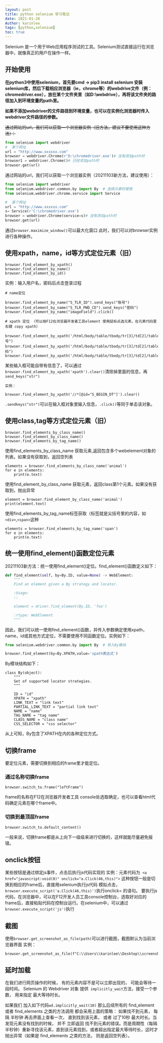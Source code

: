 ```yaml
---
layout: post
title: python selenium 学习笔记
date: 2021-01-28
Author: karinlee
tags: [python,selenium]
toc: true
---
```

Selenium 是一个用于Web应用程序测试的工具。Selenium测试直接运行在浏览器中，就像真正的用户在操作一样。



## 开始使用

**在python3中使用selenium，首先要cmd -> pip3 install selenium 安装selenium库，然后下载相应浏览器（ie，chrome等）的webdrive文件（例：chromedriver.exe），放在某个文件夹里（如D:\webdrive），再将该文件夹的路径加入到环境变量的path里。**

**如果不添加webdriver的文件路径到环境变量，也可以在实例化浏览器时传入webdriver文件路径的参数。**

~~通过网站的url，我们可以获取一个浏览器实例（旧方法，建议不要使用这种方法）：~~

```python
from selenium import webdriver
#  某个网址
url = "http://www.xxxxxx.com"
browser = webdriver.Chrome(r'D:\chromedriver.exe')# 没有添加path时
browser1 = webdriver.Chrome()# 已经添加path时
browser.get(url)
```

通过网站的url，我们可以获取一个浏览器实例（20211103新方法，建议使用）：
```python
from selenium import webdriver
from selenium.webdriver.common.by import By  # 选择元素时使用
from selenium.webdriver.chrome.service import Service

#  某个网址
url = "http://www.xxxxxx.com"
s= Service(r'C:\chromedriver.exe')
browser = webdriver.Chrome(service=s)# 没有添加path时
browser.get(url)


```


通过`browser.maximize_window()`可以最大化窗口
此时，我们可以对browser实例进行各种操作。

## 使用xpath，name，id等方式定位元素（旧）

```
browser.find_element_by_xpath()
browser.find_element_by_name()
browser.find_element_by_id()
```

实例：输入用户名，密码后点击登录过程
```
# name定位

browser.find_element_by_name("S_TLR_ID").send_keys("账号")
browser.find_element_by_name("S_TLR_PWD_CD").send_keys("密码")
browser.find_element_by_name("imageField").click()

# xpath 定位 （可以按F12在浏览器开发者工具element 使用鼠标点选元素，在元素代码里右键 copy xpath）

browser.find_element_by_xpath('/html/body/table/tbody/tr[3]/td[2]/table[1]/tbody/tr[1]/td[2]/div/input').send_keys("账号")
browser.find_element_by_xpath('/html/body/table/tbody/tr[3]/td[2]/table[1]/tbody/tr[2]/td[2]/div/input').send_keys("密码")
browser.find_element_by_xpath('/html/body/table/tbody/tr[3]/td[2]/table[1]/tbody/tr[3]/td/input').click()

```
某些输入框可能自带有信息了，可以通过`browser.find_element_by_xpath('xpath').clear()`清除掉里面的信息，再`send_keys("str")`
```
实例：

browser.find_element_by_xpath('//*[@id="S_BEGIN_DT"]').clear()
```
`.sendkeys("str")`可以在输入框对象里输入信息，`.click()`等同于单击该对象。

##  使用class,tag等方式定位元素（旧）
```
browser.find_elements_by_class_name()
browser.find_element_by_class_name()
browser.find_elements_by_tag_name()
```

使用find_elements_by_class_name 获取元素,返回包含多个webelement对象的列表。如果没有获取到，返回空列表
```
elements = browser.find_elements_by_class_name('animal')
for e in elements:
	print(e.text)
```
使用find_element_by_class_name 获取元素，返回class第1个元素。如果没有获取到，抛出异常
```
element = browser.find_element_by_class_name('animal')
print(element.text)
```

使用find_elements_by_tag_name标签获取（标签就是尖括号里的内容，如`<div>`,`<span>`这种
```
elements = browser.find_elements_by_tag_name('span')
for e in elements:
	print(e.text)
```


## 统一使用find_element()函数定位元素


20211103新方法：统一使用find_element()定位。find_element()函数定义如下：



```python
def find_element(self, by=By.ID, value=None) -> WebElement:
    """
    Find an element given a By strategy and locator.

    :Usage:
    ::

    element = driver.find_element(By.ID, 'foo')

    :rtype: WebElement
    """
```
因此，我们可以统一使用find_element()函数，并传入参数确定使用xpath，name，id或其他方式定位，不需要使用不同函数定位。实例如下：

```python
from selenium.webdriver.common.by import By  # 导入By模块

browser.find_element(by=By.XPATH,value='xpath表达式')

```

By模块结构如下：

```
class By(object):
    """
    Set of supported locator strategies.
    """

    ID = "id"
    XPATH = "xpath"
    LINK_TEXT = "link text"
    PARTIAL_LINK_TEXT = "partial link text"
    NAME = "name"
    TAG_NAME = "tag name"
    CLASS_NAME = "class name"
    CSS_SELECTOR = "css selector"

```
从上可知，By包含了XPATH在内的各种定位方式。

## 切换frame

要定位元素，需要切换到相应的frame里才能定位。

### 通过名称切换frame
```
browser.switch_to.frame("leftFrame")
```
frame的名称在F12在浏览器开发者工具 console处选取确定，也可以查看html代码确定元素在哪个frame中。
### 切换到最顶层frame
```
browser.switch_to.default_content()
```
一般来说，切换frame都是从上向下一级级来进行切换的，这样就能尽量避免报错。

## onclick按钮

某些按钮是通过绑定js事件，点击后执行js代码实现的
实例：元素代码为` <a href="javascript:void(0)" onclick="a.Click(46,this)">`
这种按钮一般是切换到相应的frame后，直接用selenium执行js代码 模拟点击，`browser.execute_script('a.Click(46,this)')`执行onclick= 的语句。
要执行js代码，在浏览器中，可以在F12开发人员工具console控制台，选取好对应的frame后，直接粘贴代码在控制台运行。在selenium中，可以通过`browser.execute_script('js')`执行

## 截图
使用`browser.get_screenshot_as_file(path)`可以进行截图，截图默认为当前浏览器界面
实例：
```
browser.get_screenshot_as_file(f"C:\\Users\\karinlee\\Desktop\\screenshot_yd\\picturename.png")
```
## 延时加载

在我们进行网页操作的时候， 有的元素内容不是可以立即出现的， 可能会等待一段时间。
Selenium 的 Webdriver 对象 提供` implicitly_wait`方法，接受一个参数， 用来指定 最大等待时长。

如果我们 加入如下代码`wd.implicitly_wait(10)`
那么后续所有的 find_element 或者 find_elements 之类的方法调用 都会采用上面的策略：
如果找不到元素， 每隔 半秒钟 再去界面上查看一次， 直到找到该元素， 或者 过了10秒 最大时长。当发现元素没有找到的时候， 并不 立即返回 找不到元素的错误。而是周期性（每隔半秒钟）重新寻找该元素，直到该元素找到，或者超出指定最大等待时长，这时才 抛出异常（如果是 find_elements 之类的方法， 则是返回空列表）。

